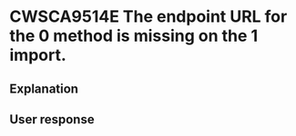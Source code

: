 # CWSCA9514E The endpoint URL for the 0 method is missing on the 1 import.

## Explanation

## User response